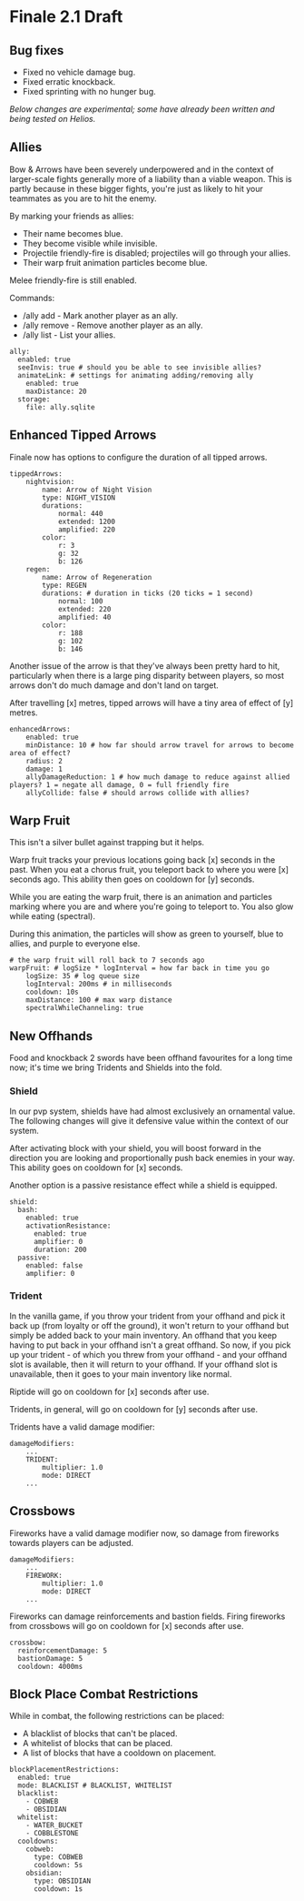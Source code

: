 # Finale 2.1 Draft

## Bug fixes

- Fixed no vehicle damage bug.
- Fixed erratic knockback.
- Fixed sprinting with no hunger bug.

*Below changes are experimental; some have already been written and being tested on Helios.*

## Allies

Bow & Arrows have been severely underpowered and in the context of larger-scale fights generally more of a liability than a viable weapon. This is partly because in these bigger fights, you're just as likely to hit your teammates as you are to hit the enemy.

By marking your friends as allies: 
- Their name becomes blue.
- They become visible while invisible.
- Projectile friendly-fire is disabled; projectiles will go through your allies.
- Their warp fruit animation particles become blue.

Melee friendly-fire is still enabled.

Commands:
- /ally add <player-name> - Mark another player as an ally.
- /ally remove <player-name> - Remove another player as an ally.
- /ally list - List your allies.

```
ally:
  enabled: true
  seeInvis: true # should you be able to see invisible allies?
  animateLink: # settings for animating adding/removing ally
    enabled: true
    maxDistance: 20
  storage:
    file: ally.sqlite
```

## Enhanced Tipped Arrows

Finale now has options to configure the duration of all tipped arrows.

```
tippedArrows:
    nightvision:
        name: Arrow of Night Vision
        type: NIGHT_VISION
        durations:
            normal: 440
            extended: 1200
            amplified: 220
        color:
            r: 3
            g: 32
            b: 126
    regen:
        name: Arrow of Regeneration
        type: REGEN
        durations: # duration in ticks (20 ticks = 1 second)
            normal: 100
            extended: 220
            amplified: 40
        color:
            r: 188
            g: 102
            b: 146
```

Another issue of the arrow is that they've always been pretty hard to hit, particularly when there is a large ping disparity between players, so most arrows don't do much damage and don't land on target.

After travelling [x] metres, tipped arrows will have a tiny area of effect of [y] metres.

```
enhancedArrows:
    enabled: true
    minDistance: 10 # how far should arrow travel for arrows to become area of effect?
    radius: 2
    damage: 1
    allyDamageReduction: 1 # how much damage to reduce against allied players? 1 = negate all damage, 0 = full friendly fire
    allyCollide: false # should arrows collide with allies?
```

## Warp Fruit

This isn't a silver bullet against trapping but it helps.

Warp fruit tracks your previous locations going back [x] seconds in the past. When you eat a chorus fruit, you teleport back to where you were [x] seconds ago. This ability then goes on cooldown for [y] seconds.

While you are eating the warp fruit, there is an animation and particles marking where you are and where you're going to teleport to. You also glow while eating (spectral).

During this animation, the particles will show as green to yourself, blue to allies, and purple to everyone else.

```
# the warp fruit will roll back to 7 seconds ago
warpFruit: # logSize * logInterval = how far back in time you go
    logSize: 35 # log queue size
    logInterval: 200ms # in milliseconds
    cooldown: 10s
    maxDistance: 100 # max warp distance
    spectralWhileChanneling: true
```

## New Offhands

Food and knockback 2 swords have been offhand favourites for a long time now; it's time we bring Tridents and Shields into the fold.

### Shield

In our pvp system, shields have had almost exclusively an ornamental value. The following changes will give it defensive value within the context of our system.

After activating block with your shield, you will boost forward in the direction you are looking and proportionally push back enemies in your way. This ability goes on cooldown for [x] seconds.

Another option is a passive resistance effect while a shield is equipped.

```
shield:
  bash:
    enabled: true
    activationResistance:
      enabled: true
      amplifier: 0
      duration: 200
  passive:
    enabled: false
    amplifier: 0
```

### Trident

In the vanilla game, if you throw your trident from your offhand and pick it back up (from loyalty or off the ground), it won't return to your offhand but simply be added back to your main inventory. An offhand that you keep having to put back in your offhand isn't a great offhand. So now, if you pick up your trident - of which you threw from your offhand - and your offhand slot is available, then it will return to your offhand. If your offhand slot is unavailable, then it goes to your main inventory like normal.

Riptide will go on cooldown for [x] seconds after use.

Tridents, in general, will go on cooldown for [y] seconds after use.

Tridents have a valid damage modifier:
```
damageModifiers:
    ...
    TRIDENT:
        multiplier: 1.0
        mode: DIRECT
    ...
```

## Crossbows

Fireworks have a valid damage modifier now, so damage from fireworks towards players can be adjusted.

```
damageModifiers:
    ...
    FIREWORK:
        multiplier: 1.0
        mode: DIRECT
    ...
```

Fireworks can damage reinforcements and bastion fields.
Firing fireworks from crossbows will go on cooldown for [x] seconds after use.

```
crossbow:
  reinforcementDamage: 5
  bastionDamage: 5
  cooldown: 4000ms
```

## Block Place Combat Restrictions

While in combat, the following restrictions can be placed:
- A blacklist of blocks that can't be placed.
- A whitelist of blocks that can be placed.
- A list of blocks that have a cooldown on placement.

```
blockPlacementRestrictions:
  enabled: true
  mode: BLACKLIST # BLACKLIST, WHITELIST
  blacklist:
    - COBWEB
    - OBSIDIAN
  whitelist:
    - WATER_BUCKET
    - COBBLESTONE
  cooldowns:
    cobweb:
      type: COBWEB
      cooldown: 5s
    obsidian:
      type: OBSIDIAN
      cooldown: 1s
```